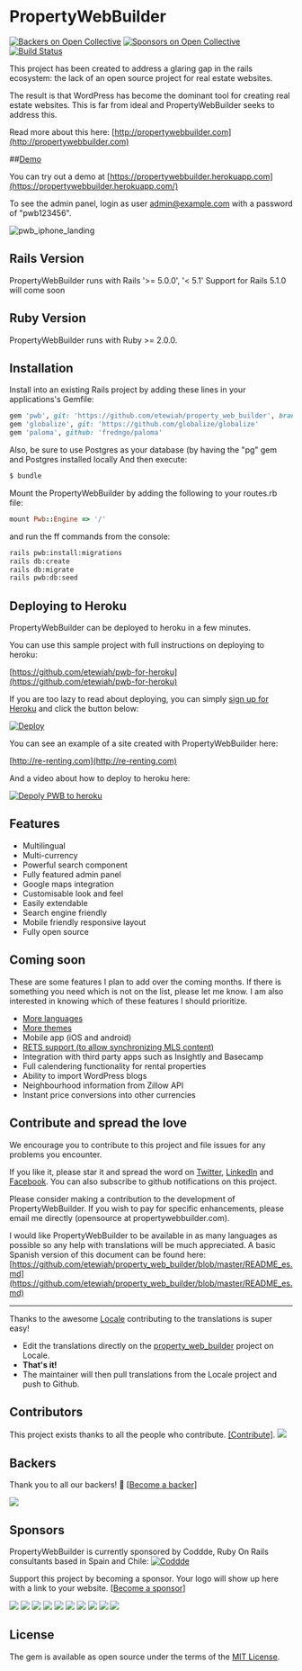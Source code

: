 # PropertyWebBuilder

[![Backers on Open Collective](https://opencollective.com/property_web_builder/backers/badge.svg)](#backers) [![Sponsors on Open Collective](https://opencollective.com/property_web_builder/sponsors/badge.svg)](#sponsors)[![Build Status](https://api.travis-ci.org/etewiah/property_web_builder.svg?branch=master)](https://api.travis-ci.org/etewiah/property_web_builder)

This project has been created to address a glaring gap in the rails ecosystem: the lack of an open source project for real estate websites.  

The result is that WordPress has become the dominant tool for creating real estate websites.  This is far from ideal and PropertyWebBuilder seeks to address this.

Read more about this here: [http://propertywebbuilder.com](http://propertywebbuilder.com)

##[Demo](https://propertywebbuilder.herokuapp.com/)

You can try out a demo at [https://propertywebbuilder.herokuapp.com](https://propertywebbuilder.herokuapp.com/)

To see the admin panel, login as user admin@example.com with a password of "pwb123456".

![pwb_iphone_landing](https://cloud.githubusercontent.com/assets/1741198/22990222/bfec0168-f3b8-11e6-89df-b950c4979970.png)

## Rails Version

PropertyWebBuilder runs with Rails '>= 5.0.0', '< 5.1'
Support for Rails 5.1.0 will come soon

## Ruby Version

PropertyWebBuilder runs with Ruby >= 2.0.0.


## Installation

Install into an existing Rails project by adding these lines in your applications's Gemfile:

```ruby
gem 'pwb', git: 'https://github.com/etewiah/property_web_builder', branch: 'master'
gem 'globalize', git: 'https://github.com/globalize/globalize'
gem 'paloma', github: 'fredngo/paloma'
```

Also, be sure to use Postgres as your database (by having the "pg" gem and Postgres installed locally 
And then execute:
```bash
$ bundle
```

Mount the PropertyWebBuilder by adding the following to your routes.rb file:
```ruby
mount Pwb::Engine => '/'
```

and run the ff commands from the console:
```bash
rails pwb:install:migrations
rails db:create
rails db:migrate
rails pwb:db:seed
```

## Deploying to Heroku

PropertyWebBuilder can be deployed to heroku in a few minutes.

You can use this sample project with full instructions on deploying to heroku:

[https://github.com/etewiah/pwb-for-heroku](https://github.com/etewiah/pwb-for-heroku)


If you are too lazy to read about deploying, you can simply [sign up for Heroku](https://signup.heroku.com/identity) and click the button below:

[![Deploy](https://www.herokucdn.com/deploy/button.svg)](https://heroku.com/deploy?template=https://github.com/etewiah/pwb-for-heroku)

You can see an example of a site created with PropertyWebBuilder here:

[http://re-renting.com](http://re-renting.com)

And a video about how to deploy to heroku here:

[![Depoly PWB to heroku](http://img.youtube.com/vi/hyapXTwGyr4/0.jpg)](http://www.youtube.com/watch?v=hyapXTwGyr4 "Deploy PWB to heroku")

## Features

* Multilingual
* Multi-currency
* Powerful search component
* Fully featured admin panel
* Google maps integration
* Customisable look and feel
* Easily extendable
* Search engine friendly
* Mobile friendly responsive layout
* Fully open source

## Coming soon

These are some features I plan to add over the coming months.  If there is something you need which is not on the list, please let me know.  I am also interested in knowing which of these features I should prioritize.

* [More languages](https://github.com/etewiah/property_web_builder/issues/4)
* [More themes](https://github.com/etewiah/property_web_builder/issues/3)
* Mobile app (iOS and android)
* [RETS support (to allow synchronizing MLS content)](https://github.com/etewiah/property_web_builder/issues/2)
* Integration with third party apps such as Insightly and Basecamp
* Full calendering functionality for rental properties
* Ability to import WordPress blogs
* Neighbourhood information from Zillow API
* Instant price conversions into other currencies


## Contribute and spread the love
We encourage you to contribute to this project and file issues for any problems you encounter.

If you like it, please star it and spread the word on [Twitter](https://twitter.com/prptywebbuilder), [LinkedIn](https://www.linkedin.com/company/propertywebbuilder) and [Facebook](https://www.facebook.com/propertywebbuilder).  You can also subscribe to github notifications on this project.  

Please consider making a contribution to the development of PropertyWebBuilder.  If you wish to pay for specific enhancements, please email me directly (opensource at propertywebbuilder.com).

I would like PropertyWebBuilder to be available in as many languages as possible so any help with translations will be much appreciated.  A basic Spanish version of this document can be found here:
[https://github.com/etewiah/property_web_builder/blob/master/README_es.md](https://github.com/etewiah/property_web_builder/blob/master/README_es.md)

---

Thanks to the awesome [Locale](http://www.localeapp.com/) contributing to the translations is super easy!

- Edit the translations directly on the [property_web_builder](http://www.localeapp.com/projects/public?search=property_web_builder) project on Locale.
- **That's it!**
- The maintainer will then pull translations from the Locale project and push to Github.


## Contributors

This project exists thanks to all the people who contribute. [[Contribute]](CONTRIBUTING.md).
<a href="graphs/contributors"><img src="https://opencollective.com/property_web_builder/contributors.svg?width=890" /></a>


## Backers

Thank you to all our backers! 🙏 [[Become a backer](https://opencollective.com/property_web_builder#backer)]

<a href="https://opencollective.com/property_web_builder#backers" target="_blank"><img src="https://opencollective.com/property_web_builder/backers.svg?width=890"></a>


## Sponsors

PropertyWebBuilder is currently sponsored by Coddde, Ruby On Rails consultants based in Spain and Chile:
<a href="http://coddde.com/en/" rel="Coddde">
![Coddde](http://coddde.com/wp-content/uploads/2017/01/coddde_logo.png)
</a>


Support this project by becoming a sponsor. Your logo will show up here with a link to your website. [[Become a sponsor](https://opencollective.com/property_web_builder#sponsor)]

<a href="https://opencollective.com/property_web_builder/sponsor/0/website" target="_blank"><img src="https://opencollective.com/property_web_builder/sponsor/0/avatar.svg"></a>
<a href="https://opencollective.com/property_web_builder/sponsor/1/website" target="_blank"><img src="https://opencollective.com/property_web_builder/sponsor/1/avatar.svg"></a>
<a href="https://opencollective.com/property_web_builder/sponsor/2/website" target="_blank"><img src="https://opencollective.com/property_web_builder/sponsor/2/avatar.svg"></a>
<a href="https://opencollective.com/property_web_builder/sponsor/3/website" target="_blank"><img src="https://opencollective.com/property_web_builder/sponsor/3/avatar.svg"></a>
<a href="https://opencollective.com/property_web_builder/sponsor/4/website" target="_blank"><img src="https://opencollective.com/property_web_builder/sponsor/4/avatar.svg"></a>
<a href="https://opencollective.com/property_web_builder/sponsor/5/website" target="_blank"><img src="https://opencollective.com/property_web_builder/sponsor/5/avatar.svg"></a>
<a href="https://opencollective.com/property_web_builder/sponsor/6/website" target="_blank"><img src="https://opencollective.com/property_web_builder/sponsor/6/avatar.svg"></a>
<a href="https://opencollective.com/property_web_builder/sponsor/7/website" target="_blank"><img src="https://opencollective.com/property_web_builder/sponsor/7/avatar.svg"></a>
<a href="https://opencollective.com/property_web_builder/sponsor/8/website" target="_blank"><img src="https://opencollective.com/property_web_builder/sponsor/8/avatar.svg"></a>
<a href="https://opencollective.com/property_web_builder/sponsor/9/website" target="_blank"><img src="https://opencollective.com/property_web_builder/sponsor/9/avatar.svg"></a>



## License
The gem is available as open source under the terms of the [MIT License](http://opensource.org/licenses/MIT).

